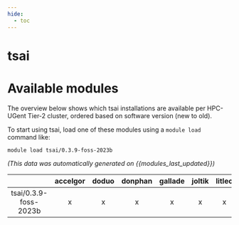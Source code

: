 ```yaml
---
hide:
  - toc
---
```


tsai
====

# Available modules


The overview below shows which tsai installations are available per HPC-UGent Tier-2 cluster, ordered based on software version (new to old).

To start using tsai, load one of these modules using a `module load` command like:

```shell
module load tsai/0.3.9-foss-2023b
```

*(This data was automatically generated on {{modules_last_updated}})*  

| |accelgor|doduo|donphan|gallade|joltik|litleo|shinx|
| :---: | :---: | :---: | :---: | :---: | :---: | :---: | :---: |
|tsai/0.3.9-foss-2023b|x|x|x|x|x|x|x|
